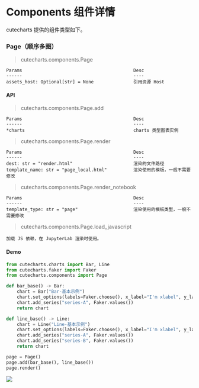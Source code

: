 # Components 组件详情

cutecharts 提供的组件类型如下。


### Page（顺序多图）

> cutecharts.components.Page

```
Params                                          Desc
------                                          ----
assets_host: Optional[str] = None               引用资源 Host
```

#### API

> cutecharts.components.Page.add

```
Params                                          Desc
------                                          ----
*charts                                         charts 类型图表实例
```

> cutecharts.components.Page.render

```
Params                                          Desc
------                                          ----
dest: str = "render.html"                       渲染的文件路径
template_name: str = "page_local.html"          渲染使用的模板，一般不需要修改   
```

> cutecharts.components.Page.render_notebook

```
Params                                          Desc
------                                          ----
template_type: str = "page"                     渲染使用的模板类型，一般不需要修改 
```

> cutecharts.components.Page.load_javascript

```
加载 JS 依赖，在 JupyterLab 渲染时使用。
```

#### Demo

```python
from cutecharts.charts import Bar, Line
from cutecharts.faker import Faker
from cutecharts.components import Page

def bar_base() -> Bar:
    chart = Bar("Bar-基本示例")
    chart.set_options(labels=Faker.choose(), x_label="I'm xlabel", y_label="I'm ylabel")
    chart.add_series("series-A", Faker.values())
    return chart

def line_base() -> Line:
    chart = Line("Line-基本示例")
    chart.set_options(labels=Faker.choose(), x_label="I'm xlabel", y_label="I'm ylabel")
    chart.add_series("series-A", Faker.values())
    chart.add_series("series-B", Faker.values())
    return chart

page = Page()
page.add(bar_base(), line_base())
page.render()
```
![](https://user-images.githubusercontent.com/19553554/66559323-c46b7600-eb87-11e9-96f0-eb0b5b84c31f.png)
